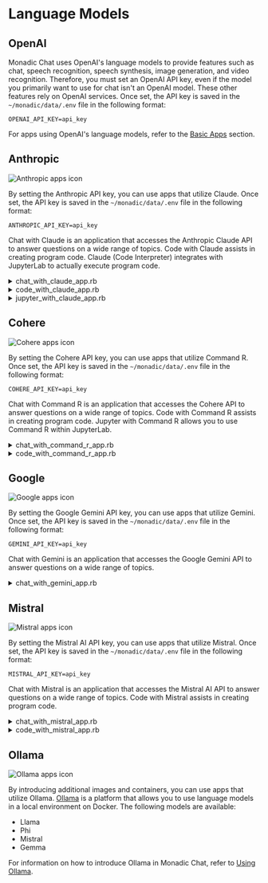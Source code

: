 # Language Models

## OpenAI

Monadic Chat uses OpenAI's language models to provide features such as chat, speech recognition, speech synthesis, image generation, and video recognition. Therefore, you must set an OpenAI API key, even if the model you primarily want to use for chat isn't an OpenAI model.  These other features rely on OpenAI services. Once set, the API key is saved in the `~/monadic/data/.env` file in the following format:

```
OPENAI_API_KEY=api_key
```

For apps using OpenAI's language models, refer to the [Basic Apps](/basic-apps.md) section.

## Anthropic

![Anthropic apps icon](../assets/icons/a.png ':size=40')

By setting the Anthropic API key, you can use apps that utilize Claude. Once set, the API key is saved in the `~/monadic/data/.env` file in the following format:

```
ANTHROPIC_API_KEY=api_key
```

Chat with Claude is an application that accesses the Anthropic Claude API to answer questions on a wide range of topics. Code with Claude assists in creating program code. Claude (Code Interpreter) integrates with JupyterLab to actually execute program code.

<details>
<summary>chat_with_claude_app.rb</summary>

[chat_with_claude_app.rb](https://raw.githubusercontent.com/yohasebe/monadic-chat/refs/heads/nightly/docker/services/ruby/apps/talk_to_claude/chat_with_claude_app.rb ':include :type=code')

</details>

<details>
<summary>code_with_claude_app.rb</summary>

[code_with_claude_app.rb](https://raw.githubusercontent.com/yohasebe/monadic-chat/refs/heads/nightly/docker/services/ruby/apps/talk_to_claude/code_with_claude_app.rb ':include :type=code')

</details>

<details>
<summary>jupyter_with_claude_app.rb</summary>

[jupyter_with_claude_app.rb](https://raw.githubusercontent.com/yohasebe/monadic-chat/refs/heads/nightly/docker/services/ruby/apps/talk_to_claude/jupyter_with_claude_app.rb ':include :type=code')

</details>

## Cohere

![Cohere apps icon](../assets/icons/c.png ':size=40')

By setting the Cohere API key, you can use apps that utilize Command R. Once set, the API key is saved in the `~/monadic/data/.env` file in the following format:

```
COHERE_API_KEY=api_key
```

Chat with Command R is an application that accesses the Cohere API to answer questions on a wide range of topics. Code with Command R assists in creating program code.  Jupyter with Command R allows you to use Command R within JupyterLab.


<details>
<summary>chat_with_command_r_app.rb</summary>

[chat_with_command_r_app.rb](https://raw.githubusercontent.com/yohasebe/monadic-chat/refs/heads/nightly/docker/services/ruby/apps/talk_to_cohere/chat_with_command_r_app.rb ':include :type=code')

</details>

<details>
<summary>code_with_command_r_app.rb</summary>

[code_with_command_r_app.rb](https://raw.githubusercontent.com/yohasebe/monadic-chat/refs/heads/nightly/docker/services/ruby/apps/talk_to_cohere/code_with_command_r_app.rb ':include :type=code')

</details>

## Google

![Google apps icon](../assets/icons/google.png ':size=40')

By setting the Google Gemini API key, you can use apps that utilize Gemini. Once set, the API key is saved in the `~/monadic/data/.env` file in the following format:

```
GEMINI_API_KEY=api_key
```

Chat with Gemini is an application that accesses the Google Gemini API to answer questions on a wide range of topics.

<details>
<summary>chat_with_gemini_app.rb</summary>

[chat_with_gemini_app.rb](https://raw.githubusercontent.com/yohasebe/monadic-chat/refs/heads/nightly/docker/services/ruby/apps/talk_to_gemini/chat_with_gemini_app.rb ':include :type=code')

</details>

## Mistral

![Mistral apps icon](../assets/icons/m.png ':size=40')

By setting the Mistral AI API key, you can use apps that utilize Mistral. Once set, the API key is saved in the `~/monadic/data/.env` file in the following format:

```
MISTRAL_API_KEY=api_key
```

Chat with Mistral is an application that accesses the Mistral AI API to answer questions on a wide range of topics. Code with Mistral assists in creating program code.

<details>
<summary>chat_with_mistral_app.rb</summary>

[chat_with_mistral_app.rb](https://raw.githubusercontent.com/yohasebe/monadic-chat/refs/heads/nightly/docker/services/ruby/apps/talk_to_mistral/chat_with_mistral_app.rb ':include :type=code')

</details>

<details>
<summary>code_with_mistral_app.rb</summary>

[code_with_mistral_app.rb](https://raw.githubusercontent.com/yohasebe/monadic-chat/refs/heads/nightly/docker/services/ruby/apps/talk_to_mistral/code_with_mistral_app.rb ':include :type=code')

</details>


## Ollama

![Ollama apps icon](../assets/icons/ollama.png ':size=40')

By introducing additional images and containers, you can use apps that utilize Ollama. [Ollama](https://ollama.com/) is a platform that allows you to use language models in a local environment on Docker. The following models are available:

- Llama
- Phi
- Mistral
- Gemma

For information on how to introduce Ollama in Monadic Chat, refer to [Using Ollama](/ollama).
